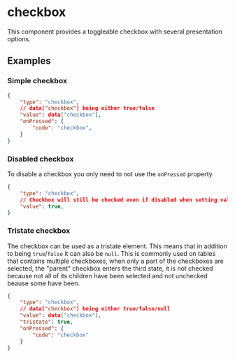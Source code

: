 # checkbox

This component provides a toggleable checkbox with several presentation options.
 
## Examples

### Simple checkbox

```json
{
    "type": "checkbox",
    // data["checkbox"] being either true/false
    "value": data["checkbox"],
    "onPressed": {
        "code": "checkbox",
    }
}
```

### Disabled checkbox

To disable a checkbox you only need to not use the `onPressed` property.

```json
{
    "type": "checkbox",
    // Checkbox will still be checked even if disabled when setting value to true
    "value": true,
}
```

### Tristate checkbox

The checkbox can be used as a tristate element. This means that in addition to being `true`/`false` it can also be `null`. This is commonly used on tables that contains multiple checkboxes, when only a part of the checkboxes are selected, the "parent" checkbox enters the third state, it is not checked because not all of its children have been selected and not unchecked beause some have been.

```json
{
    "type": "checkbox",
    // data["checkbox"] being either true/false/null
    "value": data["checkbox"],
    "tristate": true,
    "onPressed": {
        "code": "checkbox"
    }
}
```